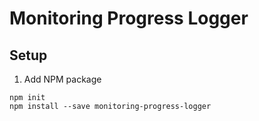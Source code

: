 # Monitoring Progress Logger

## Setup

1) Add NPM package

```shell
npm init
npm install --save monitoring-progress-logger
```
